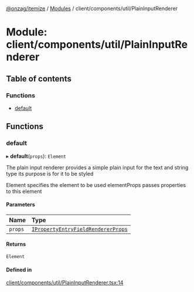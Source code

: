 [@onzag/itemize](../README.md) / [Modules](../modules.md) / client/components/util/PlainInputRenderer

# Module: client/components/util/PlainInputRenderer

## Table of contents

### Functions

- [default](client_components_util_PlainInputRenderer.md#default)

## Functions

### default

▸ **default**(`props`): `Element`

The plain input renderer provides a simple plain input for the text and string type
its purpose is for it to be styled

Element specifies the element to be used
elementProps passes properties to this element

#### Parameters

| Name | Type |
| :------ | :------ |
| `props` | [`IPropertyEntryFieldRendererProps`](../interfaces/client_internal_components_PropertyEntry_PropertyEntryField.IPropertyEntryFieldRendererProps.md) |

#### Returns

`Element`

#### Defined in

[client/components/util/PlainInputRenderer.tsx:14](https://github.com/onzag/itemize/blob/73e0c39e/client/components/util/PlainInputRenderer.tsx#L14)
